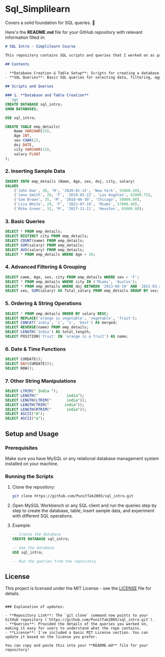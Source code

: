 # Sql_Simplilearn
Covers a solid foundation for SQL queries. 🚀

Here's the **README.md** file for your GitHub repository with relevant information filled in:

```markdown
# SQL Intro - Simplilearn Course

This repository contains SQL scripts and queries that I worked on as part of the SQL Introduction course on Simplilearn. The queries demonstrate the basic operations of SQL including creating databases, tables, inserting data, performing aggregations, and manipulating strings.

## Contents

- **Database Creation & Table Setup**: Scripts for creating a database, tables, and populating them with sample data.
- **SQL Queries**: Basic SQL queries for selecting data, filtering, aggregation, and string manipulation.

## Scripts and Queries

### 1. **Database and Table Creation**
```sql
CREATE DATABASE sql_intro;
SHOW DATABASES;

USE sql_intro;

CREATE TABLE emp_details(
    Name VARCHAR(25),
    Age INT,
    sex CHAR(1),
    doj DATE,
    city VARCHAR(15),
    salary FLOAT
);
```

### 2. **Inserting Sample Data**
```sql
INSERT INTO emp_details (Name, Age, sex, doj, city, salary)
VALUES
    ('John Doe', 30, 'M', '2020-01-15', 'New York', 55000.50),
    ('Jane Smith', 28, 'F', '2019-03-22', 'Los Angeles', 62000.75),
    ('Sam Brown', 35, 'M', '2018-06-30', 'Chicago', 50000.00),
    ('Lisa White', 29, 'F', '2021-07-19', 'Miami', 57000.40),
    ('Mike Green', 32, 'M', '2017-11-11', 'Houston', 65000.60);
```

### 3. **Basic Queries**
```sql
SELECT * FROM emp_details;
SELECT DISTINCT city FROM emp_details;
SELECT COUNT(name) FROM emp_details;
SELECT SUM(salary) FROM emp_details;
SELECT AVG(salary) FROM emp_details;
SELECT * FROM emp_details WHERE Age > 30;
```

### 4. **Advanced Filtering & Grouping**
```sql
SELECT name, Age, sex, city FROM emp_details WHERE sex = 'F';
SELECT * FROM emp_details WHERE city IN ('Miami', 'Austin');
SELECT * FROM emp_details WHERE doj BETWEEN '2013-08-19' AND '2021-03-23';
SELECT sex, SUM(salary) AS Total_salary FROM emp_details GROUP BY sex;
```

### 5. **Ordering & String Operations**
```sql
SELECT * FROM emp_details ORDER BY salary DESC;
SELECT REPLACE('orange is vegetable', 'vegetable', 'fruit');
SELECT CONCAT('india', 'i', 's', 'best') AS merged;
SELECT REVERSE(name) FROM emp_details;
SELECT LENGTH('India') AS total_length;
SELECT POSITION('fruit' IN 'orange is a fruit') AS name;
```

### 6. **Date & Time Functions**
```sql
SELECT CURDATE();
SELECT DAY(CURDATE());
SELECT NOW();
```

### 7. **Other String Manipulations**
```sql
SELECT LTRIM(" India ");
SELECT LENGTH("             india");
SELECT LENGTH(LTRIM("       india"));
SELECT LENGTH(TRIM("       india"));
SELECT LENGTH(RTRIM("       india"));
SELECT ASCII("A");
SELECT ASCII("a");
```

## Setup and Usage

### Prerequisites

Make sure you have MySQL or any relational database management system installed on your machine.

### Running the Scripts

1. Clone the repository:
   ```bash
   git clone https://github.com/PunitTak2005/sql_intro.git
   ```

2. Open MySQL Workbench or any SQL client and run the queries step by step to create the database, table, insert sample data, and experiment with different SQL operations.

3. Example:
   ```sql
   -- Create the database
   CREATE DATABASE sql_intro;

   -- Use the database
   USE sql_intro;

   -- Run the queries from the repository
   ```

## License

This project is licensed under the MIT License - see the [LICENSE](LICENSE) file for details.
```

### Explanation of updates:

- **Repository Link**: The `git clone` command now points to your GitHub repository (`https://github.com/PunitTak2005/sql_intro.git`).
- **Queries**: Provided the details of the queries you worked on, making it easy for users to understand what the repo contains.
- **License**: I've included a basic MIT License section. You can update it based on the license you prefer.

You can copy and paste this into your **README.md** file for your repository!
